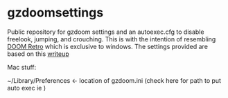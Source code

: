 # gzdoomsettings
Public repository for gzdoom settings and an autoexec.cfg to disable freelook, jumping, and crouching. This is with the intention of resembling [DOOM Retro](https://www.doomretro.com/) which is exclusive to windows. The settings provided are based on this [writeup](https://eev.ee/blog/2021/12/11/recommended-gzdoom-settings/)

Mac stuff:

~/Library/Preferences <- location of gzdoom.ini (check here for path to put auto exec ie )
